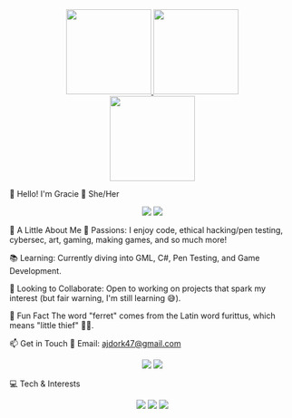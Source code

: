 <div align="center">
  <a href="https://github.com/Ann-MarieDev">
    <img height="150" src="https://github-readme-stats.vercel.app/api?username=Ann-MarieDev&show_icons=true&theme=dracula" />
  </a>
  
  <a href="https://github.com/Ann-MarieDev">
    <img height="150" src="https://github-readme-stats.vercel.app/api/top-langs/?username=Ann-MarieDev&layout=compact&size_weight=0.5&count_weight=0.5&theme=dracula&exclude_repo=GRAVITY-FALLS-thisisnotawebsitedotcom-code-unminify-beautify&hide_progress=true&langs_count=8" />
  </a>
</div>

<div align="center">
  <a href="https://github.com/Ann-MarieDev/silverfoxstudios">
    <img height="150" src="https://github-readme-stats.vercel.app/api/pin/?username=Ann-MarieDev&repo=silverfoxstudios&theme=dracula" />
  </a>
</div>

🌸 Hello! I'm Gracie 🌸
She/Her
<p align="center"> <img src="https://img.shields.io/badge/IT%20Bench%20Tech-Fixing%20Computers-0c88c1?style=flat&logo=tools&logoColor=white" /> <img src="https://img.shields.io/badge/Aspiring-Pen%20Tester-ff69b4?style=flat&logo=hackthebox&logoColor=white" /> </p>
🎨 A Little About Me
🌟 Passions:
I enjoy code, ethical hacking/pen testing, cybersec, art, gaming, making games, and so much more!

📚 Learning:
Currently diving into GML, C#, Pen Testing, and Game Development.

🤝 Looking to Collaborate:
Open to working on projects that spark my interest (but fair warning, I'm still learning 😅).

🐾 Fun Fact
The word "ferret" comes from the Latin word furittus, which means "little thief" 🕵️‍♀️.

📫 Get in Touch
💌 Email: ajdork47@gmail.com

<p align="center"> <img src="https://img.shields.io/badge/Animals-Love%20Foxes%20%26%20Ferrets-orange?style=flat&logo=leaflet&logoColor=white" /> <img src="https://img.shields.io/badge/Hobbies-Roller%20Skating%20%26%20Art-pink?style=flat&logo=artstation&logoColor=white" /> </p>
💻 Tech & Interests
<p align="center"> <img src="https://img.shields.io/badge/Code-Learning%20GML%20%7C%20C%23-blueviolet?style=flat&logo=gamemaker&logoColor=white" /> <img src="https://img.shields.io/badge/Hacking-Ethical%20%7C%20Pen%20Testing-green?style=flat&logo=hackthebox&logoColor=white" /> <img src="https://img.shields.io/badge/Gaming-Developer%20%26%20Player-black?style=flat&logo=steam&logoColor=white" /> </p>
<!---
Ann-MarieDev/AJ is a ✨ special ✨ repository because its `README.md` (this file) appears on your GitHub profile.
You can click the Preview link to take a look at your changes.
--->
